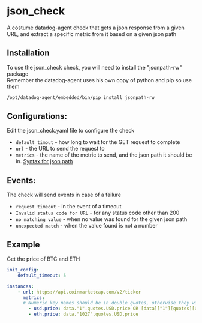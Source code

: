# json_check  
A costume datadog-agent check that gets a json response from a given URL, and extract a specific metric from it based on a given json path

## Installation

To use the json_check check, you will need to install the "jsonpath-rw" package  
Remember the datadog-agent uses his own copy of python and pip so use them

```bash  
/opt/datadog-agent/embedded/bin/pip install jsonpath-rw
```

## Configurations:
Edit the json_check.yaml file to configure the check

* ```default_timout``` - how long to wait for the GET request to complete  
* ```url``` - the URL to send the request to  
* ```metrics``` - the name of the metric to send, and the json path it should be in. [Syntax for json path](https://github.com/kennknowles/python-jsonpath-rw#jsonpath-syntax)

## Events:
The check will send events in case of a failure  
* ```request timeout``` - in the event of a timeout  
* ```Invalid status code for URL``` - for any status code other than 200  
* ```no matching value``` - when no value was found for the given json path  
* ```unexpected match``` - when the value found is not a number

## Example
Get the price of BTC and ETH
```yaml
init_config:
    default_timeout: 5

instances:
    - url: https://api.coinmarketcap.com/v2/ticker
      metrics: 
      # Numeric key names should be in double quotes, otherwise they will be counted as an array index
        - usd.price: data."1".quotes.USD.price OR [data]["1"][quotes][USD][price]
        - eth.price: data."1027".quotes.USD.price
```  

